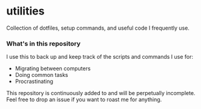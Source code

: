 # utilities
Collection of dotfiles, setup commands, and useful code I frequently use.

### What's in this repository

I use this to back up and keep track of the scripts and commands I use for:

* Migrating between computers
* Doing common tasks
* Procrastinating

This repository is continuously added to and will be perpetually incomplete.
Feel free to drop an issue if you want to roast me for anything.
